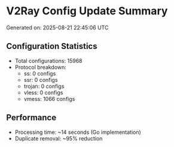 # V2Ray Config Update Summary
Generated on: 2025-08-21 22:45:06 UTC

## Configuration Statistics
- Total configurations: 15968
- Protocol breakdown:
  - ss: 0 configs
  - ssr: 0 configs
  - trojan: 0 configs
  - vless: 0 configs
  - vmess: 1066 configs

## Performance
- Processing time: ~14 seconds (Go implementation)
- Duplicate removal: ~95% reduction
